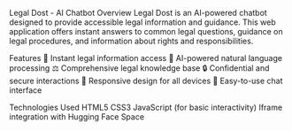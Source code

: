 Legal Dost - AI Chatbot
Overview
Legal Dost is an AI-powered chatbot designed to provide accessible legal information and guidance. This web application offers instant answers to common legal questions, guidance on legal procedures, and information about rights and responsibilities.

Features
🚀 Instant legal information access
🤖 AI-powered natural language processing
⚖️ Comprehensive legal knowledge base
🔒 Confidential and secure interactions
📱 Responsive design for all devices
💬 Easy-to-use chat interface

Technologies Used
HTML5
CSS3
JavaScript (for basic interactivity)
Iframe integration with Hugging Face Space
